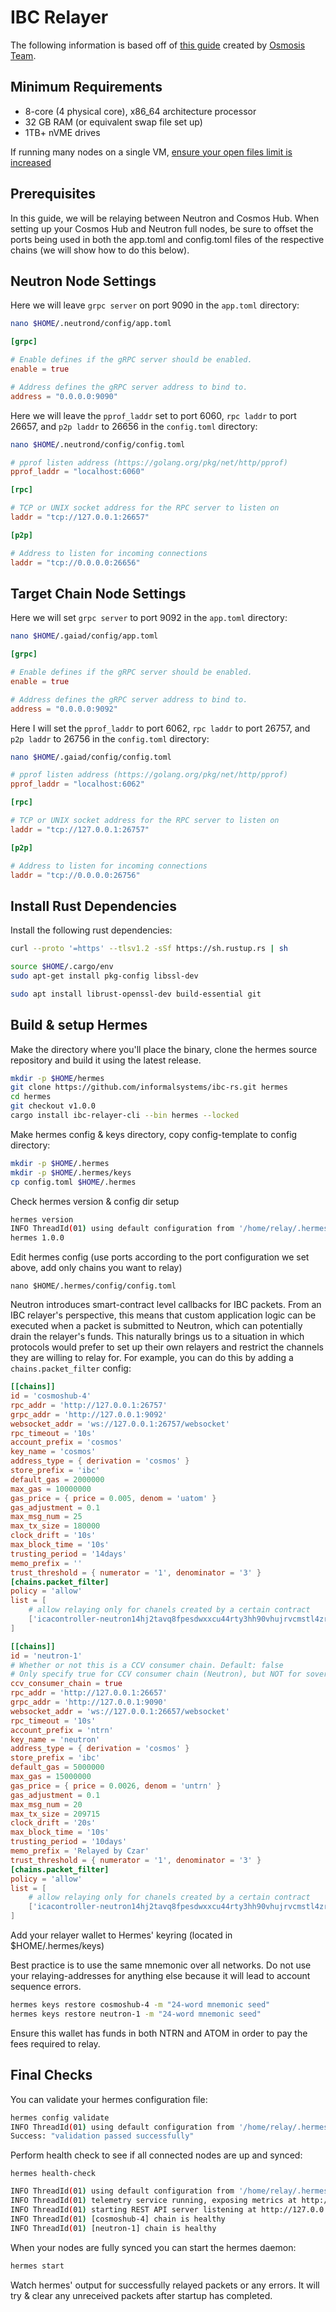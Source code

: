 # IBC Relayer

The following information is based off of [this guide](https://docs.osmosis.zone/developing/relaying/relay.html#prerequisites) created by [Osmosis Team](https://osmosis.zone).

## Minimum Requirements

- 8-core (4 physical core), x86_64 architecture processor
- 32 GB RAM (or equivalent swap file set up)
- 1TB+ nVME drives

If running many nodes on a single VM, [ensure your open files limit is increased](https://tecadmin.net/increase-open-files-limit-ubuntu/)

## Prerequisites

In this guide, we will be relaying between Neutron and Cosmos Hub. When setting up your Cosmos Hub and Neutron full nodes, be sure to offset the ports being used in both the app.toml and config.toml files of the respective chains (we will show how to do this below).

## Neutron Node Settings

Here we will leave `grpc server` on port 9090 in the `app.toml` directory:

```sh
nano $HOME/.neutrond/config/app.toml
```

```toml
[grpc]

# Enable defines if the gRPC server should be enabled.
enable = true

# Address defines the gRPC server address to bind to.
address = "0.0.0.0:9090"
```

Here we will leave the `pprof_laddr` set to port 6060, `rpc laddr` to port 26657, and `p2p laddr` to 26656 in the `config.toml` directory:

```sh
nano $HOME/.neutrond/config/config.toml
```
```toml
# pprof listen address (https://golang.org/pkg/net/http/pprof)
pprof_laddr = "localhost:6060"
```
```toml
[rpc]

# TCP or UNIX socket address for the RPC server to listen on
laddr = "tcp://127.0.0.1:26657"
```
```toml
[p2p]

# Address to listen for incoming connections
laddr = "tcp://0.0.0.0:26656"
```

## Target Chain Node Settings

Here we will set `grpc server` to port 9092 in the `app.toml` directory:

```sh
nano $HOME/.gaiad/config/app.toml
```
```toml
[grpc]

# Enable defines if the gRPC server should be enabled.
enable = true

# Address defines the gRPC server address to bind to.
address = "0.0.0.0:9092"
```

Here I will set the `pprof_laddr` to port 6062, `rpc laddr` to port 26757, and `p2p laddr` to 26756 in the `config.toml` directory:

```sh
nano $HOME/.gaiad/config/config.toml
```
```toml
# pprof listen address (https://golang.org/pkg/net/http/pprof)
pprof_laddr = "localhost:6062"
```
```toml
[rpc]

# TCP or UNIX socket address for the RPC server to listen on
laddr = "tcp://127.0.0.1:26757"
```
```toml
[p2p]

# Address to listen for incoming connections
laddr = "tcp://0.0.0.0:26756"
```

## Install Rust Dependencies

Install the following rust dependencies:

```sh
curl --proto '=https' --tlsv1.2 -sSf https://sh.rustup.rs | sh
```

```sh
source $HOME/.cargo/env
sudo apt-get install pkg-config libssl-dev
```

```sh
sudo apt install librust-openssl-dev build-essential git
```

## Build & setup Hermes

Make the directory where you'll place the binary, clone the hermes source repository and build it using the latest release.
```sh
mkdir -p $HOME/hermes
git clone https://github.com/informalsystems/ibc-rs.git hermes
cd hermes
git checkout v1.0.0
cargo install ibc-relayer-cli --bin hermes --locked
```

Make hermes config & keys directory, copy config-template to config directory:
```sh
mkdir -p $HOME/.hermes
mkdir -p $HOME/.hermes/keys
cp config.toml $HOME/.hermes
```

Check hermes version & config dir setup
```sh
hermes version
INFO ThreadId(01) using default configuration from '/home/relay/.hermes/config.toml'
hermes 1.0.0
```

Edit hermes config (use ports according to the port configuration we set above, add only chains you want to relay)

```
nano $HOME/.hermes/config/config.toml
```
Neutron introduces smart-contract level callbacks for IBC packets. From an IBC relayer's perspective, this means that
custom application logic can be executed when a packet is submitted to Neutron, which can potentially drain the
relayer's funds. This naturally brings us to a situation in which protocols would prefer to set up their own relayers
and restrict the channels they are willing to relay for. For example, you can do this by adding a `chains.packet_filter` config:

```toml
[[chains]]
id = 'cosmoshub-4'
rpc_addr = 'http://127.0.0.1:26757'
grpc_addr = 'http://127.0.0.1:9092'
websocket_addr = 'ws://127.0.0.1:26757/websocket'
rpc_timeout = '10s'
account_prefix = 'cosmos'
key_name = 'cosmos'
address_type = { derivation = 'cosmos' }
store_prefix = 'ibc'
default_gas = 2000000
max_gas = 10000000
gas_price = { price = 0.005, denom = 'uatom' }
gas_adjustment = 0.1
max_msg_num = 25
max_tx_size = 180000
clock_drift = '10s'
max_block_time = '10s'
trusting_period = '14days'
memo_prefix = ''
trust_threshold = { numerator = '1', denominator = '3' }
[chains.packet_filter]
policy = 'allow'
list = [
    # allow relaying only for chanels created by a certain contract  
    ['icacontroller-neutron14hj2tavq8fpesdwxxcu44rty3hh90vhujrvcmstl4zr3txmfvw9s5c2epq*', '*'],
]

[[chains]]
id = 'neutron-1'
# Whether or not this is a CCV consumer chain. Default: false
# Only specify true for CCV consumer chain (Neutron), but NOT for sovereign chains.
ccv_consumer_chain = true
rpc_addr = 'http://127.0.0.1:26657'
grpc_addr = 'http://127.0.0.1:9090'
websocket_addr = 'ws://127.0.0.1:26657/websocket'
rpc_timeout = '10s'
account_prefix = 'ntrn'
key_name = 'neutron'
address_type = { derivation = 'cosmos' }
store_prefix = 'ibc'
default_gas = 5000000
max_gas = 15000000
gas_price = { price = 0.0026, denom = 'untrn' }
gas_adjustment = 0.1
max_msg_num = 20
max_tx_size = 209715
clock_drift = '20s'
max_block_time = '10s'
trusting_period = '10days'
memo_prefix = 'Relayed by Czar'
trust_threshold = { numerator = '1', denominator = '3' }
[chains.packet_filter]
policy = 'allow'
list = [
    # allow relaying only for chanels created by a certain contract  
    ['icacontroller-neutron14hj2tavq8fpesdwxxcu44rty3hh90vhujrvcmstl4zr3txmfvw9s5c2epq*', '*'],
]

```

Add your relayer wallet to Hermes' keyring (located in $HOME/.hermes/keys)

Best practice is to use the same mnemonic over all networks. Do not use your relaying-addresses for anything else because it will lead to account sequence errors.

```sh
hermes keys restore cosmoshub-4 -m "24-word mnemonic seed"
hermes keys restore neutron-1 -m "24-word mnemonic seed"
```

Ensure this wallet has funds in both NTRN and ATOM in order to pay the fees required to relay.

## Final Checks

You can validate your hermes configuration file:
```sh
hermes config validate
INFO ThreadId(01) using default configuration from '/home/relay/.hermes/config.toml'
Success: "validation passed successfully"
```

Perform health check to see if all connected nodes are up and synced:

```
hermes health-check
```

```sh
INFO ThreadId(01) using default configuration from '/home/relay/.hermes/config.toml'
INFO ThreadId(01) telemetry service running, exposing metrics at http://0.0.0.0:3001/metrics
INFO ThreadId(01) starting REST API server listening at http://127.0.0.1:3000
INFO ThreadId(01) [cosmoshub-4] chain is healthy
INFO ThreadId(01) [neutron-1] chain is healthy
```

When your nodes are fully synced you can start the hermes daemon:
```sh
hermes start
```

Watch hermes' output for successfully relayed packets or any errors.
It will try & clear any unreceived packets after startup has completed.